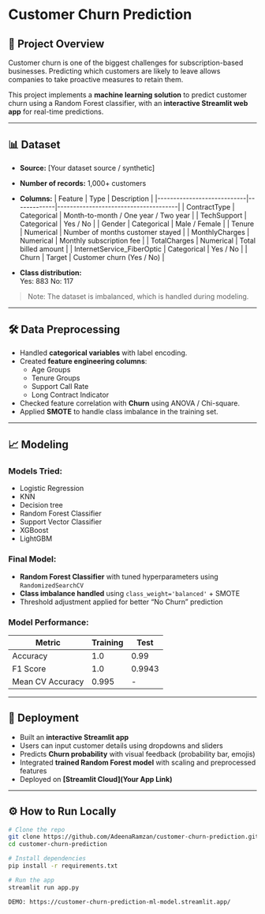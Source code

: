 # Customer Churn Prediction

## 🚀 Project Overview
Customer churn is one of the biggest challenges for subscription-based businesses. Predicting which customers are likely to leave allows companies to take proactive measures to retain them.  

This project implements a **machine learning solution** to predict customer churn using a Random Forest classifier, with an **interactive Streamlit web app** for real-time predictions.

---

## 📊 Dataset
- **Source:** [Your dataset source / synthetic]  
- **Number of records:** 1,000+ customers  
- **Columns:**
| Feature                    | Type        | Description                          |
|----------------------------|-------------|--------------------------------------|
| ContractType               | Categorical | Month-to-month / One year / Two year |
| TechSupport                | Categorical | Yes / No                             |
| Gender                     | Categorical | Male / Female                        |
| Tenure                     | Numerical   | Number of months customer stayed     |
| MonthlyCharges             | Numerical   | Monthly subscription fee             |
| TotalCharges               | Numerical   | Total billed amount                  |
| InternetService_FiberOptic | Categorical | Yes / No                             |
| Churn                      | Target      | Customer churn (Yes / No)            |


- **Class distribution:**  
    Yes: 883
    No: 117

> Note: The dataset is imbalanced, which is handled during modeling.

---

## 🛠 Data Preprocessing
- Handled **categorical variables** with label encoding.  
- Created **feature engineering columns**:
  - Age Groups
  - Tenure Groups
  - Support Call Rate
  - Long Contract Indicator
- Checked feature correlation with **Churn** using ANOVA / Chi-square.  
- Applied **SMOTE** to handle class imbalance in the training set.

---

## 📈 Modeling
### Models Tried:
- Logistic Regression
- KNN
- Decision tree
- Random Forest Classifier
- Support Vector Classifier
- XGBoost
- LightGBM

### Final Model:
- **Random Forest Classifier** with tuned hyperparameters using `RandomizedSearchCV`  
- **Class imbalance handled** using `class_weight='balanced'` + SMOTE  
- Threshold adjustment applied for better “No Churn” prediction  

### Model Performance:
| Metric | Training | Test |
|--------|----------|------|
| Accuracy | 1.0 | 0.99 |
| F1 Score | 1.0 | 0.9943 |
| Mean CV Accuracy | 0.995 | - |

---

## 🎯 Deployment
- Built an **interactive Streamlit app**  
- Users can input customer details using dropdowns and sliders  
- Predicts **Churn probability** with visual feedback (probability bar, emojis)  
- Integrated **trained Random Forest model** with scaling and preprocessed features  
- Deployed on **[Streamlit Cloud](Your App Link)**

---

## ⚙️ How to Run Locally
```bash
# Clone the repo
git clone https://github.com/AdeenaRamzan/customer-churn-prediction.git
cd customer-churn-prediction

# Install dependencies
pip install -r requirements.txt

# Run the app
streamlit run app.py

DEMO: https://customer-churn-prediction-ml-model.streamlit.app/
